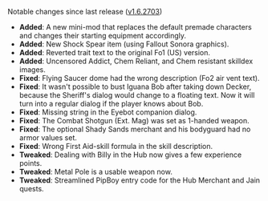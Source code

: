 Notable changes since last release ([v1.6.2703](https://github.com/rotators/Fo1in2/releases/tag/v1.6.2703))

- **Added**: A new mini-mod that replaces the default premade characters and changes their starting equipment accordingly.
- **Added**: New Shock Spear item (using Fallout Sonora graphics).
- **Added**: Reverted trait text to the original Fo1 (US) version.
- **Added**: Uncensored Addict, Chem Reliant, and Chem resistant skilldex images.
- **Fixed**: Flying Saucer dome had the wrong description (Fo2 air vent text).
- **Fixed**: It wasn't possible to bust Iguana Bob after taking down Decker, because the Sheriff's dialog would change to a floating text. Now it will turn into a regular dialog if the player knows about Bob.
- **Fixed**: Missing string in the Eyebot companion dialog.
- **Fixed**: The Combat Shotgun (Ext. Mag) was set as 1-handed weapon.
- **Fixed**: The optional Shady Sands merchant and his bodyguard had no armor values set.
- **Fixed**: Wrong First Aid-skill formula in the skill description.
- **Tweaked**: Dealing with Billy in the Hub now gives a few experience points.
- **Tweaked**: Metal Pole is a usable weapon now.
- **Tweaked**: Streamlined PipBoy entry code for the Hub Merchant and Jain quests.
